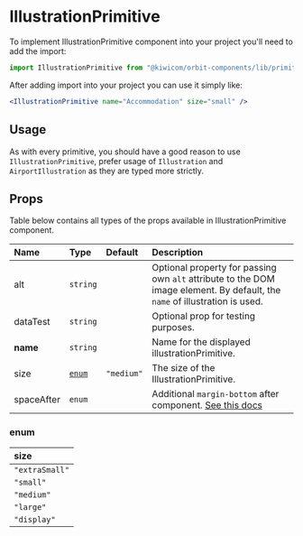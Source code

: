 # IllustrationPrimitive

To implement IllustrationPrimitive component into your project you'll need to add the import:

```jsx
import IllustrationPrimitive from "@kiwicom/orbit-components/lib/primitives/IllustrationPrimitive";
```

After adding import into your project you can use it simply like:

```jsx
<IllustrationPrimitive name="Accommodation" size="small" />
```

## Usage

As with every primitive, you should have a good reason to use `IllustrationPrimitive`, prefer usage of `Illustration` and `AirportIllustration` as they are typed more strictly.

## Props

Table below contains all types of the props available in IllustrationPrimitive component.

| Name       | Type            | Default    | Description                                                                                                                                                    |
| :--------- | :-------------- | :--------- | :------------------------------------------------------------------------------------------------------------------------------------------------------------- |
| alt        | `string`        |            | Optional property for passing own `alt` attribute to the DOM image element. By default, the `name` of illustration is used.                                    |
| dataTest   | `string`        |            | Optional prop for testing purposes.                                                                                                                            |
| **name**   | `string`        |            | Name for the displayed illustrationPrimitive.                                                                                                                  |
| size       | [`enum`](#enum) | `"medium"` | The size of the IllustrationPrimitive.                                                                                                                         |
| spaceAfter | `enum`          |            | Additional `margin-bottom` after component. [See this docs](https://github.com/kiwicom/orbit/tree/master/packages/orbit-components/src/common/getSpacingToken) |

### enum

| size           |
| :------------- |
| `"extraSmall"` |
| `"small"`      |
| `"medium"`     |
| `"large"`      |
| `"display"`    |
